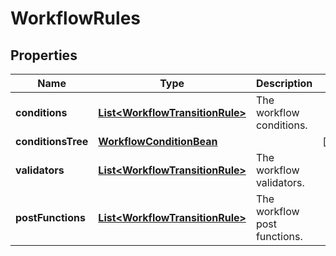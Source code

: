 # WorkflowRules

## Properties
Name | Type | Description | Notes
------------ | ------------- | ------------- | -------------
**conditions** | [**List&lt;WorkflowTransitionRule&gt;**](WorkflowTransitionRule.md) | The workflow conditions. | 
**conditionsTree** | [**WorkflowConditionBean**](WorkflowConditionBean.md) |  |  [optional]
**validators** | [**List&lt;WorkflowTransitionRule&gt;**](WorkflowTransitionRule.md) | The workflow validators. | 
**postFunctions** | [**List&lt;WorkflowTransitionRule&gt;**](WorkflowTransitionRule.md) | The workflow post functions. | 
